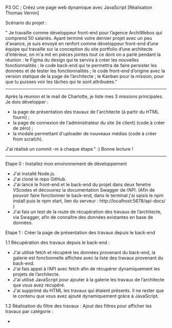 P3 OC ; Créez une page web dynamique avec JavaScript
[Réalisation Thomas Vernin]

Scénario du projet :

" Je travaille comme développeur front-end pour l’agence ArchiWebos qui comprend 50 salariés. 
Ayant terminé votre dernier projet avec un peu d'avance, je suis envoyé en renfort comme développeur front-end d’une équipe qui travaille sur la conception du site portfolio d’une architecte d’intérieur, on m'a mit en pièces jointes tout ce dont on a parlé pendant la réunion : le Figma du design qui te servira à créer les nouvelles fonctionnalités ;
le code back-end qui te permettra de faire persister les données et de tester les fonctionnalités ;
le code front-end d’origine avec la version statique de la page de l’architecte ;
le Kanban pour la mission, pour que tu puisses voir les tâches qui te sont attribuées."

___________

Après la réunion et le mail de Charlotte, je liste mes 3 missions principales.
Je dois développer :

- la page de présentation des travaux de l'architecte (à partir du HTML fourni) ;
- la page de connexion de l'administrateur du site (le client) (code à créer de zéro) ;
- la modale permettant d'uploader de nouveaux médias (code à créer from scratch).


J'ai réalisé un commit -m  à chaque étape." :) 
Bonne lecture ! 

___________

Etape 0 : Installez mon environnement de développement 

- J'ai installé Node.js.
- J'ai cloné le repo GitHub.
- J'ai lancé le front-end et le back-end du projet dans deux fenetre VScodes et découvrez la documentation Swagger de l’API.
  (Afin de pouvoir faire fonctionner le back-end, dans le terminal j'ai saisis le npm install puis le npm start, lien du serveur : http://localhost:5678/api-docs/ )
- J'ai fais un test de la route de récupération des travaux de l’architecte, via Swagger, afin de connaître des données existantes en base de données.



 
Etape 1 : Créer la page de présentation des travaux depuis le back-end

1.1 Récupération des travaux depuis le back-end : 

- J'ai utilisé fetch et récupéré les données provenant du back-end, la galerie est fonctionnelle affichée avec la liste des travaux provenant du back-end.
- J'ai fais appel à l’API avec fetch afin de récupérer dynamiquement les projets de l’architecte. 
- J'ai utilisé JavaScript pour ajouter à la galerie les travaux de l’architecte que vous avez récupéré. 
- J'ai supprimé du HTML les travaux qui étaient présents. Il ne rester que le contenu que vous avez ajouté dynamiquement grâce à JavaScript.

1.2  Réalisation du filtre des travaux : Ajout des filtres pour afficher les travaux par catégorie :

- 




  





